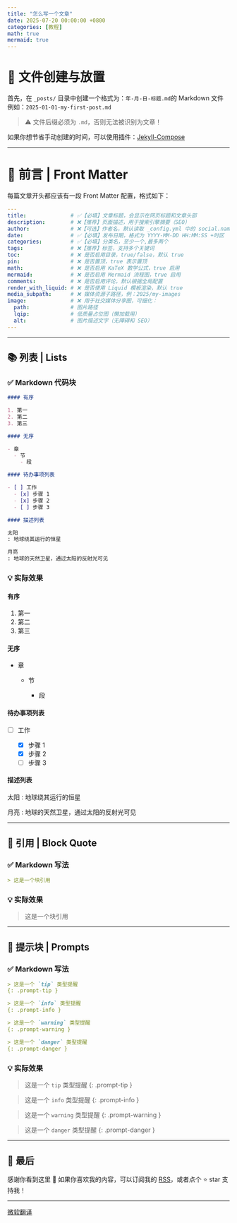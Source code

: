 ```yaml
---
title: "怎么写一个文章"
date: 2025-07-20 00:00:00 +0800
categories: [教程]
math: true
mermaid: true
---
```


# 📝 文件创建与放置

首先，在 `_posts/` 目录中创建一个格式为：`年-月-日-标题.md`的 Markdown 文件
例如：`2025-01-01-my-first-post.md`

> ⚠️ 文件后缀必须为 `.md`，否则无法被识别为文章！

如果你想节省手动创建的时间，可以使用插件：[Jekyll-Compose](https://github.com/jekyll/jekyll-compose)

---

# 🔖 前言 | Front Matter

每篇文章开头都应该有一段 Front Matter 配置，格式如下：

```yaml
---
title:              # ✅【必填】文章标题，会显示在网页标题和文章头部
description:        # ❌【推荐】页面描述，用于搜索引擎摘要（SEO）
author:             # ❌【可选】作者名，默认读取 _config.yml 中的 social.name
date:               # ✅【必填】发布日期，格式为 YYYY-MM-DD HH:MM:SS +时区
categories:         # ✅【必填】分类名，至少一个,最多两个
tags:               # ❌【推荐】标签，支持多个关键词
toc:                # ❌ 是否启用目录，true/false，默认 true
pin:                # ❌ 是否置顶，true 表示置顶
math:               # ❌ 是否启用 KaTeX 数学公式，true 启用
mermaid:            # ❌ 是否启用 Mermaid 流程图，true 启用
comments:           # ❌ 是否启用评论，默认根据全局配置
render_with_liquid: # ❌ 是否使用 Liquid 模板渲染，默认 true
media_subpath:      # ❌ 媒体资源子路径，例：2025/my-images
image:              # ❌ 用于社交媒体分享图，可细化：
  path:             # 图片路径
  lqip:             # 低质量占位图（懒加载用）
  alt:              # 图片描述文字（无障碍和 SEO）
---
```

---

## 📚 列表 | Lists

### ✅ Markdown 代码块

```md
#### 有序

1. 第一
2. 第二
3. 第三

#### 无序

- 章
  - 节
    - 段

#### 待办事项列表

- [ ] 工作
  - [x] 步骤 1
  - [x] 步骤 2
  - [ ] 步骤 3

#### 描述列表

太阳
: 地球绕其运行的恒星

月亮
: 地球的天然卫星，通过太阳的反射光可见
```

### 💡 实际效果

#### 有序

1. 第一
2. 第二
3. 第三

#### 无序

* 章

  * 节

    * 段

#### 待办事项列表

* [ ] 工作

  * [x] 步骤 1
  * [x] 步骤 2
  * [ ] 步骤 3

#### 描述列表

太阳
: 地球绕其运行的恒星

月亮
: 地球的天然卫星，通过太阳的反射光可见

---

## 💬 引用 | Block Quote

### ✅ Markdown 写法

```md
> 这是一个块引用
```

### 💡 实际效果

> 这是一个块引用

---

## 🚨 提示块 | Prompts

### ✅ Markdown 写法

```md
> 这是一个 `tip` 类型提醒
{: .prompt-tip }

> 这是一个 `info` 类型提醒
{: .prompt-info }

> 这是一个 `warning` 类型提醒
{: .prompt-warning }

> 这是一个 `danger` 类型提醒
{: .prompt-danger }
```

### 💡 实际效果

> 这是一个 `tip` 类型提醒
{: .prompt-tip }

> 这是一个 `info` 类型提醒
{: .prompt-info }

> 这是一个 `warning` 类型提醒
{: .prompt-warning }

> 这是一个 `danger` 类型提醒
{: .prompt-danger }

---

## 🏁 最后

感谢你看到这里 🙏
如果你喜欢我的内容，可以订阅我的 [RSS](https://dong-jing-yu.github.io/feed.xml)，或者点个 ⭐ star 支持我！

---

[微软翻译](https://cn.bing.com/translator?ref=TThis&text=&from=&to=zh-Hans)